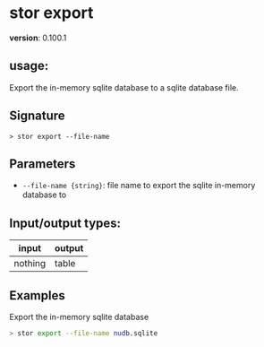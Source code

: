 # stor export

**version**: 0.100.1

## **usage**:

Export the in-memory sqlite database to a sqlite database file.

## Signature

`> stor export --file-name`

## Parameters

- `--file-name {string}`: file name to export the sqlite in-memory database to

## Input/output types:

| input   | output |
| ------- | ------ |
| nothing | table  |

## Examples

Export the in-memory sqlite database

```bash
> stor export --file-name nudb.sqlite
```
